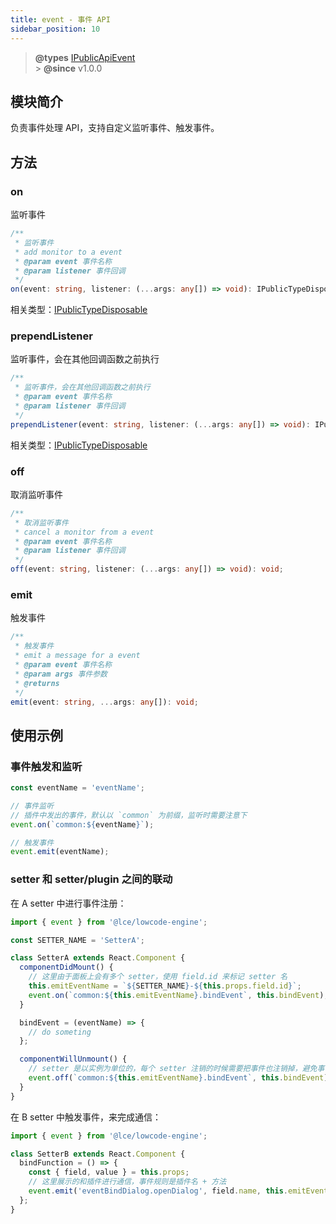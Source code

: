 ```yaml
---
title: event - 事件 API
sidebar_position: 10
---
```


> **@types** [IPublicApiEvent](https://github.com/alibaba/lowcode-engine/blob/main/packages/types/src/shell/api/event.ts)<br/> > **@since** v1.0.0

## 模块简介

负责事件处理 API，支持自定义监听事件、触发事件。

## 方法

### on

监听事件

```typescript
/**
 * 监听事件
 * add monitor to a event
 * @param event 事件名称
 * @param listener 事件回调
 */
on(event: string, listener: (...args: any[]) => void): IPublicTypeDisposable;
```

相关类型：[IPublicTypeDisposable](https://github.com/alibaba/lowcode-engine/blob/main/packages/types/src/shell/type/disposable.ts)

### prependListener

监听事件，会在其他回调函数之前执行

```typescript
/**
 * 监听事件，会在其他回调函数之前执行
 * @param event 事件名称
 * @param listener 事件回调
 */
prependListener(event: string, listener: (...args: any[]) => void): IPublicTypeDisposable;
```

相关类型：[IPublicTypeDisposable](https://github.com/alibaba/lowcode-engine/blob/main/packages/types/src/shell/type/disposable.ts)

### off

取消监听事件

```typescript
/**
 * 取消监听事件
 * cancel a monitor from a event
 * @param event 事件名称
 * @param listener 事件回调
 */
off(event: string, listener: (...args: any[]) => void): void;
```

### emit

触发事件

```typescript
/**
 * 触发事件
 * emit a message for a event
 * @param event 事件名称
 * @param args 事件参数
 * @returns
 */
emit(event: string, ...args: any[]): void;
```

## 使用示例

### 事件触发和监听

```typescript
const eventName = 'eventName';

// 事件监听
// 插件中发出的事件，默认以 `common` 为前缀，监听时需要注意下
event.on(`common:${eventName}`);

// 触发事件
event.emit(eventName);
```

### setter 和 setter/plugin 之间的联动

在 A setter 中进行事件注册：

```typescript
import { event } from '@lce/lowcode-engine';

const SETTER_NAME = 'SetterA';

class SetterA extends React.Component {
  componentDidMount() {
    // 这里由于面板上会有多个 setter，使用 field.id 来标记 setter 名
    this.emitEventName = `${SETTER_NAME}-${this.props.field.id}`;
    event.on(`common:${this.emitEventName}.bindEvent`, this.bindEvent);
  }

  bindEvent = (eventName) => {
    // do someting
  };

  componentWillUnmount() {
    // setter 是以实例为单位的，每个 setter 注销的时候需要把事件也注销掉，避免事件池过多
    event.off(`common:${this.emitEventName}.bindEvent`, this.bindEvent);
  }
}
```

在 B setter 中触发事件，来完成通信：

```typescript
import { event } from '@lce/lowcode-engine';

class SetterB extends React.Component {
  bindFunction = () => {
    const { field, value } = this.props;
    // 这里展示的和插件进行通信，事件规则是插件名 + 方法
    event.emit('eventBindDialog.openDialog', field.name, this.emitEventName);
  };
}
```
